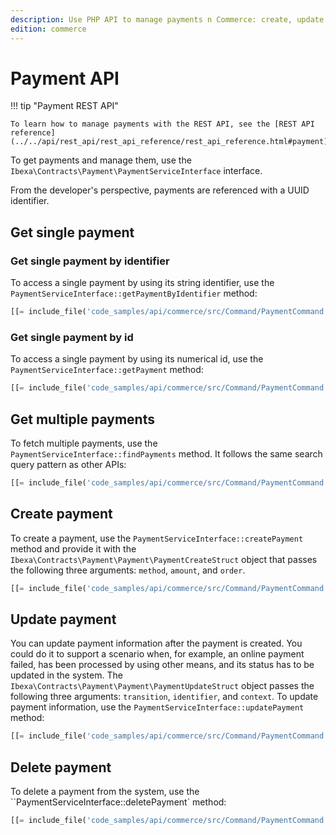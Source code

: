 ```yaml
---
description: Use PHP API to manage payments n Commerce: create, update and delete payments.
edition: commerce
---
```


# Payment API

!!! tip "Payment REST API"

    To learn how to manage payments with the REST API, see the [REST API reference](../../api/rest_api/rest_api_reference/rest_api_reference.html#payment).

To get payments and manage them, use the `Ibexa\Contracts\Payment\PaymentServiceInterface` interface.

From the developer's perspective, payments are referenced with a UUID identifier. 

## Get single payment 

### Get single payment by identifier

To access a single payment by using its string identifier, use the `PaymentServiceInterface::getPaymentByIdentifier` method:

``` php
[[= include_file('code_samples/api/commerce/src/Command/PaymentCommand.php', 46, 47) =]]
```

### Get single payment by id

To access a single payment by using its numerical id, use the `PaymentServiceInterface::getPayment` method:

``` php
[[= include_file('code_samples/api/commerce/src/Command/PaymentCommand.php', 46, 47) =]]
```

## Get multiple payments

To fetch multiple payments, use the `PaymentServiceInterface::findPayments` method. 
It follows the same search query pattern as other APIs:

``` php
[[= include_file('code_samples/api/commerce/src/Command/PaymentCommand.php', 46, 47) =]]
```

## Create payment

To create a payment, use the `PaymentServiceInterface::createPayment` method and provide it with 
the `Ibexa\Contracts\Payment\Payment\PaymentCreateStruct` object that passes the following three arguments: `method`, `amount`, and `order`.

``` php
[[= include_file('code_samples/api/commerce/src/Command/PaymentCommand.php', 46, 47) =]]
```

## Update payment

You can update payment information after the payment is created. 
You could do it to support a scenario when, for example, an online payment failed, has been processed by using other means, and its status has to be updated in the system. 
The `Ibexa\Contracts\Payment\Payment\PaymentUpdateStruct` object passes the following three arguments: `transition`, `identifier`, and `context`.
To update payment information, use the `PaymentServiceInterface::updatePayment` method:

``` php
[[= include_file('code_samples/api/commerce/src/Command/PaymentCommand.php', 46, 47) =]]
```

## Delete payment

To delete a payment from the system, use the ``PaymentServiceInterface::deletePayment` method:
``` php
[[= include_file('code_samples/api/commerce/src/Command/PaymentCommand.php', 46, 47) =]]
```
